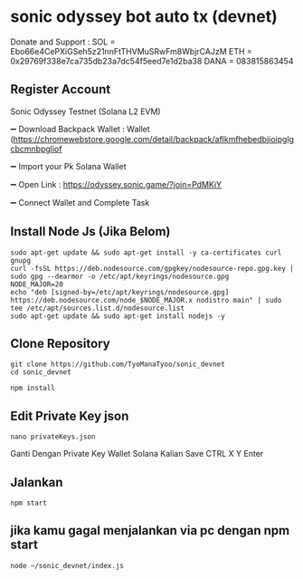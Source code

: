 # sonic odyssey bot auto tx (devnet)

Donate and Support :  SOL = Ebo66e4CePXiGSeh5z21nnFtTHVMuSRwFm8WbjrCAJzM
                      ETH = 0x29769f338e7ca735db23a7dc54f5eed7e1d2ba38
                      DANA = 083815863454
## Register Account

Sonic Odyssey Testnet (Solana L2 EVM)

➖ Download Backpack Wallet : Wallet (https://chromewebstore.google.com/detail/backpack/aflkmfhebedbjioipglgcbcmnbpgliof

➖ Import your Pk Solana Wallet

➖ Open Link :  https://odyssey.sonic.game/?join=PdMKiY

➖ Connect Wallet and Complete Task

## Install Node Js (Jika Belom)

```
sudo apt-get update && sudo apt-get install -y ca-certificates curl gnupg
curl -fsSL https://deb.nodesource.com/gpgkey/nodesource-repo.gpg.key | sudo gpg --dearmor -o /etc/apt/keyrings/nodesource.gpg
NODE_MAJOR=20
echo "deb [signed-by=/etc/apt/keyrings/nodesource.gpg] https://deb.nodesource.com/node_$NODE_MAJOR.x nodistro main" | sudo tee /etc/apt/sources.list.d/nodesource.list
sudo apt-get update && sudo apt-get install nodejs -y
```

## Clone Repository
```
git clone https://github.com/TyoManaTyoo/sonic_devnet
cd sonic_devnet
```
```
npm install
```

## Edit Private Key json
```
nano privateKeys.json
```

Ganti Dengan Private Key Wallet Solana Kalian Save CTRL X Y Enter

## Jalankan
```
npm start
```
## jika kamu gagal menjalankan via pc dengan npm start
```
node ~/sonic_devnet/index.js
```

